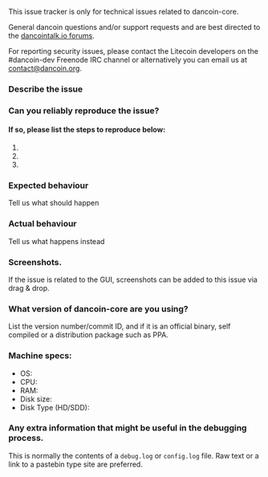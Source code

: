 <!--- Remove sections that do not apply -->

This issue tracker is only for technical issues related to dancoin-core.

General dancoin questions and/or support requests and are best directed to the [dancointalk.io forums](https://dancointalk.io/).

For reporting security issues, please contact the Litecoin developers on the #dancoin-dev Freenode IRC channel or alternatively you can email us at contact@dancoin.org.

### Describe the issue

### Can you reliably reproduce the issue?
#### If so, please list the steps to reproduce below:
1.
2.
3.

### Expected behaviour
Tell us what should happen

### Actual behaviour
Tell us what happens instead

### Screenshots.
If the issue is related to the GUI, screenshots can be added to this issue via drag & drop.

### What version of dancoin-core are you using?
List the version number/commit ID, and if it is an official binary, self compiled or a distribution package such as PPA.

### Machine specs:
- OS:
- CPU:
- RAM:
- Disk size:
- Disk Type (HD/SDD):

### Any extra information that might be useful in the debugging process.
This is normally the contents of a `debug.log` or `config.log` file. Raw text or a link to a pastebin type site are preferred.
